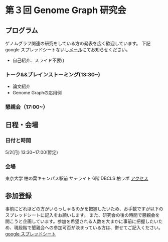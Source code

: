 # 第３回 Genome Graph 研究会


## プログラム
ゲノムグラフ関連の研究をしている方の発表を広く歓迎しています。
下記google スプレッドシートないし[メール](harazono_yoritaka_17@stu-cbms.k.u-tokyo.ac.jp)にてお知らせください。
- 自己紹介、スライド不要()

### トーク&&ブレインストーミング(13:30~)
- 論文紹介
- Genome Graphの応用例

### 懇親会（17:00~）

## 日程・会場
### 日付と時間
5/2(月) 13:30~17:00(暫定)
### 会場
東京大学 柏の葉キャンパス駅前 サテライト 6階 DBCLS 柏ラボ
[アクセス](http://dbcls.rois.ac.jp/access)

## 参加登録
事前にどれほどの方がいらっしゃるのかを把握したいため、お手数ですが以下のスプレッドシートに記入をお願いします。
また、研究会の後の時間で懇親会を開こうと企画しています。参加を希望される人数を大まかに事前に把握したいため、現段階で懇親会への参加可否が決まっている方は、併せてご記入ください。
[google スプレッドシート](https://docs.google.com/spreadsheets/d/17nbn3S1wQ7fgQ5wOrg9tzr8s1z_AtXkSLiAfeo9a6QU/edit?usp=sharing)